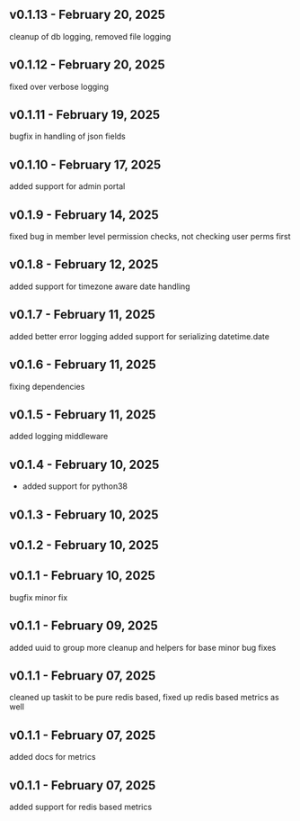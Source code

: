 

## v0.1.13 - February 20, 2025

  cleanup of db logging, removed file logging


## v0.1.12 - February 20, 2025

  fixed over verbose logging


## v0.1.11 - February 19, 2025

  bugfix in handling of json fields


## v0.1.10 - February 17, 2025

 added support for admin portal


## v0.1.9 - February 14, 2025

  fixed bug in member level permission checks, not checking user perms first


## v0.1.8 - February 12, 2025

  added support for timezone aware date handling


## v0.1.7 - February 11, 2025

 added better error logging
 added support for serializing datetime.date


## v0.1.6 - February 11, 2025

  fixing dependencies


## v0.1.5 - February 11, 2025

 added logging middleware


## v0.1.4 - February 10, 2025

  * added support for python38


## v0.1.3 - February 10, 2025



## v0.1.2 - February 10, 2025



## v0.1.1 - February 10, 2025

 bugfix minor fix


## v0.1.1 - February 09, 2025

 added uuid to group
 more cleanup and helpers for base
 minor bug fixes


## v0.1.1 - February 07, 2025

  cleaned up taskit to be pure redis based, fixed up redis based metrics as well


## v0.1.1 - February 07, 2025

 added docs for metrics


## v0.1.1 - February 07, 2025

  added support for redis based metrics

